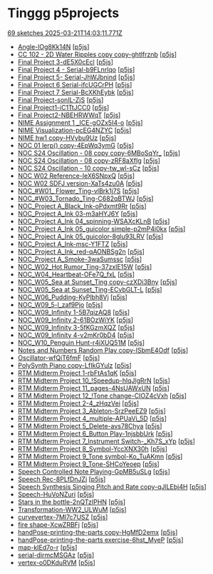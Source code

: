 # Tinggg p5projects
[69 sketches 2025-03-21T14:03:11.771Z](./downloads/gen/sketches_recent.md)

- [Angle-lOg8Kk14N](./p5projects/Angle-lOg8Kk14N) [[p5js](https://editor.p5js.org/Tinggg/sketches/lOg8Kk14N)]
- [CC 102 - 2D Water Ripples copy copy-ghtlfrznb](./p5projects/CC%20102%20-%202D%20Water%20Ripples%20copy%20copy-ghtlfrznb) [[p5js](https://editor.p5js.org/Tinggg/sketches/ghtlfrznb)]
- [Final Project 3-dE5X0cEcl](./p5projects/Final%20Project%203-dE5X0cEcl) [[p5js](https://editor.p5js.org/Tinggg/sketches/dE5X0cEcl)]
- [Final Project 4 - Serial-b9FLnrlqo](./p5projects/Final%20Project%204%20-%20Serial-b9FLnrlqo) [[p5js](https://editor.p5js.org/Tinggg/sketches/b9FLnrlqo)]
- [Final Project 5- Serial-JhWJbnind](./p5projects/Final%20Project%205-%20Serial-JhWJbnind) [[p5js](https://editor.p5js.org/Tinggg/sketches/JhWJbnind)]
- [Final Project 6 Serial-ifcUGCrPH](./p5projects/Final%20Project%206%20Serial-ifcUGCrPH) [[p5js](https://editor.p5js.org/Tinggg/sketches/ifcUGCrPH)]
- [Final Project 7 Serial-BcXKhEybk](./p5projects/Final%20Project%207%20Serial-BcXKhEybk) [[p5js](https://editor.p5js.org/Tinggg/sketches/BcXKhEybk)]
- [Final Project-sonIL-ZjS](./p5projects/Final%20Project-sonIL-ZjS) [[p5js](https://editor.p5js.org/Tinggg/sketches/sonIL-ZjS)]
- [Final Project1-iC1TtJCC0](./p5projects/Final%20Project1-iC1TtJCC0) [[p5js](https://editor.p5js.org/Tinggg/sketches/iC1TtJCC0)]
- [Final Project2-NBEHRWWqT](./p5projects/Final%20Project2-NBEHRWWqT) [[p5js](https://editor.p5js.org/Tinggg/sketches/NBEHRWWqT)]
- [NIME Assignment 1 \_ICE-gOZx5I4-o](./p5projects/NIME%20Assignment%201%20_ICE-gOZx5I4-o) [[p5js](https://editor.p5js.org/Tinggg/sketches/gOZx5I4-o)]
- [NIME Visualization-pcEG4NZYC](./p5projects/NIME%20Visualization-pcEG4NZYC) [[p5js](https://editor.p5js.org/Tinggg/sketches/pcEG4NZYC)]
- [NIME hw1 copy-HVybu9Uz](./p5projects/NIME%20hw1%20copy-HVybu9Uz) [[p5js](https://editor.p5js.org/Tinggg/sketches/-HVybu9Uz)]
- [NOC 01 lerp() copy-4EpWq3ymG](./p5projects/NOC%2001%20lerp()%20copy-4EpWq3ymG) [[p5js](https://editor.p5js.org/Tinggg/sketches/4EpWq3ymG)]
- [NOC S24 Oscillation - 08 copy copy-6MBoSqYr\_](./p5projects/NOC%20S24%20Oscillation%20-%2008%20copy%20copy-6MBoSqYr_) [[p5js](https://editor.p5js.org/Tinggg/sketches/6MBoSqYr_)]
- [NOC S24 Oscillation - 08 copy-zRF8aXfIg](./p5projects/NOC%20S24%20Oscillation%20-%2008%20copy-zRF8aXfIg) [[p5js](https://editor.p5js.org/Tinggg/sketches/zRF8aXfIg)]
- [NOC S24 Oscillation - 10 copy-tw\_wl-sCz](./p5projects/NOC%20S24%20Oscillation%20-%2010%20copy-tw_wl-sCz) [[p5js](https://editor.p5js.org/Tinggg/sketches/tw_wl-sCz)]
- [NOC W02 Reference-IeX6SNpxQ](./p5projects/NOC%20W02%20Reference-IeX6SNpxQ) [[p5js](https://editor.p5js.org/Tinggg/sketches/IeX6SNpxQ)]
- [NOC W02 SDFJ version-XaTs4zu0A](./p5projects/NOC%20W02%20SDFJ%20version-XaTs4zu0A) [[p5js](https://editor.p5js.org/Tinggg/sketches/XaTs4zu0A)]
- [NOC\_\#W01\_ Flower\_Ting-vlBrk1j7S](./p5projects/NOC_%23W01_%20Flower_Ting-vlBrk1j7S) [[p5js](https://editor.p5js.org/Tinggg/sketches/vlBrk1j7S)]
- [NOC\_\#W03\_Tornado\_Ting-C682qBTWJ](./p5projects/NOC_%23W03_Tornado_Ting-C682qBTWJ) [[p5js](https://editor.p5js.org/Tinggg/sketches/C682qBTWJ)]
- [NOC\_Project A\_Black\_Ink-oPdxmt9Rr](./p5projects/NOC_Project%20A_Black_Ink-oPdxmt9Rr) [[p5js](https://editor.p5js.org/Tinggg/sketches/oPdxmt9Rr)]
- [NOC\_Project A\_Ink 03-m3aHYJ6Y](./p5projects/NOC_Project%20A_Ink%2003-m3aHYJ6Y) [[p5js](https://editor.p5js.org/Tinggg/sketches/-m3aHYJ6Y)]
- [NOC\_Project A\_Ink 04\_spinning-WSAXcKLnB](./p5projects/NOC_Project%20A_Ink%2004_spinning-WSAXcKLnB) [[p5js](https://editor.p5js.org/Tinggg/sketches/WSAXcKLnB)]
- [NOC\_Project A\_Ink 05\_guicolor simple-p2mP4i0kx](./p5projects/NOC_Project%20A_Ink%2005_guicolor%20simple-p2mP4i0kx) [[p5js](https://editor.p5js.org/Tinggg/sketches/p2mP4i0kx)]
- [NOC\_Project A\_Ink 05\_guicolor-8glu93LRV](./p5projects/NOC_Project%20A_Ink%2005_guicolor-8glu93LRV) [[p5js](https://editor.p5js.org/Tinggg/sketches/8glu93LRV)]
- [NOC\_Project A\_Ink-msc-Y1FTZ](./p5projects/NOC_Project%20A_Ink-msc-Y1FTZ) [[p5js](https://editor.p5js.org/Tinggg/sketches/msc-Y1FTZ)]
- [NOC\_Project A\_Ink\_red-qAONBSg2n](./p5projects/NOC_Project%20A_Ink_red-qAONBSg2n) [[p5js](https://editor.p5js.org/Tinggg/sketches/qAONBSg2n)]
- [NOC\_Project A\_Smoke-3waSumssc](./p5projects/NOC_Project%20A_Smoke-3waSumssc) [[p5js](https://editor.p5js.org/Tinggg/sketches/3waSumssc)]
- [NOC\_W02\_Hot Rumor\_Ting-37zxlE15W](./p5projects/NOC_W02_Hot%20Rumor_Ting-37zxlE15W) [[p5js](https://editor.p5js.org/Tinggg/sketches/37zxlE15W)]
- [NOC\_W04\_Heartbeat-OFe7Q\_fxL](./p5projects/NOC_W04_Heartbeat-OFe7Q_fxL) [[p5js](https://editor.p5js.org/Tinggg/sketches/OFe7Q_fxL)]
- [NOC\_W05\_Sea at Sunset\_Ting copy-czXDi3Bny](./p5projects/NOC_W05_Sea%20at%20Sunset_Ting%20copy-czXDi3Bny) [[p5js](https://editor.p5js.org/Tinggg/sketches/czXDi3Bny)]
- [NOC\_W05\_Sea at Sunset\_Ting-ECvbGLT-L](./p5projects/NOC_W05_Sea%20at%20Sunset_Ting-ECvbGLT-L) [[p5js](https://editor.p5js.org/Tinggg/sketches/ECvbGLT-L)]
- [NOC\_W06\_Pudding-KyPlbh8Vj](./p5projects/NOC_W06_Pudding-KyPlbh8Vj) [[p5js](https://editor.p5js.org/Tinggg/sketches/KyPlbh8Vj)]
- [NOC\_W09\_5-l\_zaf9Pjo](./p5projects/NOC_W09_5-l_zaf9Pjo) [[p5js](https://editor.p5js.org/Tinggg/sketches/l_zaf9Pjo)]
- [NOC\_W09\_Infinity 1-5B7qizAQ8](./p5projects/NOC_W09_Infinity%201-5B7qizAQ8) [[p5js](https://editor.p5js.org/Tinggg/sketches/5B7qizAQ8)]
- [NOC\_W09\_Infinity 2-61BOzWiYK](./p5projects/NOC_W09_Infinity%202-61BOzWiYK) [[p5js](https://editor.p5js.org/Tinggg/sketches/61BOzWiYK)]
- [NOC\_W09\_Infinity 3-5fKGzmXQZ](./p5projects/NOC_W09_Infinity%203-5fKGzmXQZ) [[p5js](https://editor.p5js.org/Tinggg/sketches/5fKGzmXQZ)]
- [NOC\_W09\_Infinity 4-v2mKr0bD4](./p5projects/NOC_W09_Infinity%204-v2mKr0bD4) [[p5js](https://editor.p5js.org/Tinggg/sketches/v2mKr0bD4)]
- [NOC\_W10\_Penguin Hunt-r4iXUQ51M](./p5projects/NOC_W10_Penguin%20Hunt-r4iXUQ51M) [[p5js](https://editor.p5js.org/Tinggg/sketches/r4iXUQ51M)]
- [Notes and Numbers Random Play copy-ISbmE4Odf](./p5projects/Notes%20and%20Numbers%20Random%20Play%20copy-ISbmE4Odf) [[p5js](https://editor.p5js.org/Tinggg/sketches/ISbmE4Odf)]
- [Oscillator-wfQiT6fmF](./p5projects/Oscillator-wfQiT6fmF) [[p5js](https://editor.p5js.org/Tinggg/sketches/wfQiT6fmF)]
- [PolySynth Piano copy-LfIkGYulz](./p5projects/PolySynth%20Piano%20copy-LfIkGYulz) [[p5js](https://editor.p5js.org/Tinggg/sketches/LfIkGYulz)]
- [RTM Midterm Project 1-rbFtAs1qK](./p5projects/RTM%20Midterm%20Project%201-rbFtAs1qK) [[p5js](https://editor.p5js.org/Tinggg/sketches/rbFtAs1qK)]
- [RTM Midterm Project 10\_\!Speedup-hlqJlgRrN](./p5projects/RTM%20Midterm%20Project%2010_!Speedup-hlqJlgRrN) [[p5js](https://editor.p5js.org/Tinggg/sketches/hlqJlgRrN)]
- [RTM Midterm Project 11\_pages-4NsUAWxUN](./p5projects/RTM%20Midterm%20Project%2011_pages-4NsUAWxUN) [[p5js](https://editor.p5js.org/Tinggg/sketches/4NsUAWxUN)]
- [RTM Midterm Project 12\_\!Tone change-CIOZ4cVxh](./p5projects/RTM%20Midterm%20Project%2012_!Tone%20change-CIOZ4cVxh) [[p5js](https://editor.p5js.org/Tinggg/sketches/CIOZ4cVxh)]
- [RTM Midterm Project 2-4\_zHqzVei](./p5projects/RTM%20Midterm%20Project%202-4_zHqzVei) [[p5js](https://editor.p5js.org/Tinggg/sketches/4_zHqzVei)]
- [RTM Midterm Project 3\_Ableton-SrzPeeEZ9](./p5projects/RTM%20Midterm%20Project%203_Ableton-SrzPeeEZ9) [[p5js](https://editor.p5js.org/Tinggg/sketches/SrzPeeEZ9)]
- [RTM Midterm Project 4\_multiple-APUaVi\_5D](./p5projects/RTM%20Midterm%20Project%204_multiple-APUaVi_5D) [[p5js](https://editor.p5js.org/Tinggg/sketches/APUaVi_5D)]
- [RTM Midterm Project 5\_Delete-avs78Chya](./p5projects/RTM%20Midterm%20Project%205_Delete-avs78Chya) [[p5js](https://editor.p5js.org/Tinggg/sketches/avs78Chya)]
- [RTM Midterm Project 6\_Button Play-1njsbbUrk](./p5projects/RTM%20Midterm%20Project%206_Button%20Play-1njsbbUrk) [[p5js](https://editor.p5js.org/Tinggg/sketches/1njsbbUrk)]
- [RTM Midterm Project 7\_Instrument Switch-\_Kh7S\_xYp](./p5projects/RTM%20Midterm%20Project%207_Instrument%20Switch-_Kh7S_xYp) [[p5js](https://editor.p5js.org/Tinggg/sketches/_Kh7S_xYp)]
- [RTM Midterm Project 8\_Symbol-YccXNX30h](./p5projects/RTM%20Midterm%20Project%208_Symbol-YccXNX30h) [[p5js](https://editor.p5js.org/Tinggg/sketches/YccXNX30h)]
- [RTM Midterm Project 9\_Tone symbol-Ko\_TuAKmn](./p5projects/RTM%20Midterm%20Project%209_Tone%20symbol-Ko_TuAKmn) [[p5js](https://editor.p5js.org/Tinggg/sketches/Ko_TuAKmn)]
- [RTM Midterm Project 9\_Tone-SHCoYeoep](./p5projects/RTM%20Midterm%20Project%209_Tone-SHCoYeoep) [[p5js](https://editor.p5js.org/Tinggg/sketches/SHCoYeoep)]
- [Speech Controlled Note Playing-GpMB5uSLg](./p5projects/Speech%20Controlled%20Note%20Playing-GpMB5uSLg) [[p5js](https://editor.p5js.org/Tinggg/sketches/GpMB5uSLg)]
- [Speech Rec-8PLfDnJZj](./p5projects/Speech%20Rec-8PLfDnJZj) [[p5js](https://editor.p5js.org/Tinggg/sketches/8PLfDnJZj)]
- [Speech Synthesis Singing Pitch and Rate copy-qJlLEbj4H](./p5projects/Speech%20Synthesis%20Singing%20Pitch%20and%20Rate%20copy-qJlLEbj4H) [[p5js](https://editor.p5js.org/Tinggg/sketches/qJlLEbj4H)]
- [Speech-HuVoNZuri](./p5projects/Speech-HuVoNZuri) [[p5js](https://editor.p5js.org/Tinggg/sketches/HuVoNZuri)]
- [Stars in the bottle-2nQTzIPHN](./p5projects/Stars%20in%20the%20bottle-2nQTzIPHN) [[p5js](https://editor.p5js.org/Tinggg/sketches/2nQTzIPHN)]
- [Transformation-WW2\_ULWuM](./p5projects/Transformation-WW2_ULWuM) [[p5js](https://editor.p5js.org/Tinggg/sketches/WW2_ULWuM)]
- [curvevertex-7Ml7c7USZ](./p5projects/curvevertex-7Ml7c7USZ) [[p5js](https://editor.p5js.org/Tinggg/sketches/7Ml7c7USZ)]
- [fire shape-XcwZRBFj](./p5projects/fire%20shape-XcwZRBFj) [[p5js](https://editor.p5js.org/Tinggg/sketches/-XcwZRBFj)]
- [handPose-printing-the-parts copy-HgMfD2emx](./p5projects/handPose-printing-the-parts%20copy-HgMfD2emx) [[p5js](https://editor.p5js.org/Tinggg/sketches/HgMfD2emx)]
- [handPose-printing-the-parts exercise-6hst\_MyeP](./p5projects/handPose-printing-the-parts%20exercise-6hst_MyeP) [[p5js](https://editor.p5js.org/Tinggg/sketches/6hst_MyeP)]
- [map-kIEd7o-r](./p5projects/map-kIEd7o-r) [[p5js](https://editor.p5js.org/Tinggg/sketches/-kIEd7o-r)]
- [serial-dirmcMSGAz](./p5projects/serial-dirmcMSGAz) [[p5js](https://editor.p5js.org/Tinggg/sketches/irmcMSGAz)]
- [vertex-o0DKduRVM](./p5projects/vertex-o0DKduRVM) [[p5js](https://editor.p5js.org/Tinggg/sketches/o0DKduRVM)]